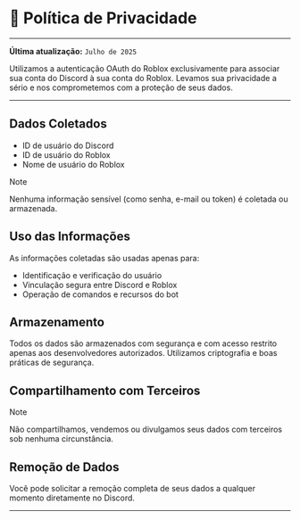 # 📄 Política de Privacidade

---

**Última atualização:** `Julho de 2025`

Utilizamos a autenticação OAuth do Roblox exclusivamente para associar sua conta do Discord à sua conta do Roblox. Levamos sua privacidade a sério e nos comprometemos com a proteção de seus dados.

---

## Dados Coletados

- ID de usuário do Discord
- ID de usuário do Roblox
- Nome de usuário do Roblox

> [!NOTE]
> Nenhuma informação sensível (como senha, e-mail ou token) é coletada ou armazenada.

## Uso das Informações

As informações coletadas são usadas apenas para:
- Identificação e verificação do usuário
- Vinculação segura entre Discord e Roblox
- Operação de comandos e recursos do bot

## Armazenamento

Todos os dados são armazenados com segurança e com acesso restrito apenas aos desenvolvedores autorizados. Utilizamos criptografia e boas práticas de segurança.

## Compartilhamento com Terceiros

> [!NOTE]
> Não compartilhamos, vendemos ou divulgamos seus dados com terceiros sob nenhuma circunstância.

## Remoção de Dados

Você pode solicitar a remoção completa de seus dados a qualquer momento diretamente no Discord.

---
